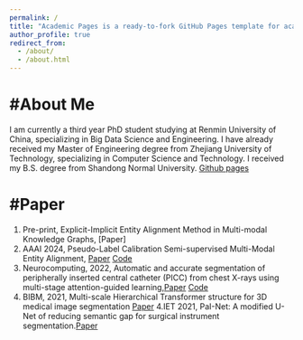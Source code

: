 ```yaml
---
permalink: /
title: "Academic Pages is a ready-to-fork GitHub Pages template for academic personal websites"
author_profile: true
redirect_from: 
  - /about/
  - /about.html
---
```


#About Me
======
I am currently a third year PhD student studying at Renmin University of China, specializing in Big Data Science and Engineering. I have already received my Master of Engineering degree from Zhejiang University of Technology, specializing in Computer Science and Technology. I received my B.S. degree from Shandong Normal University.
[Github pages](https://github.com/RUC-wly)

#Paper
======
1. Pre-print, Explicit-Implicit Entity Alignment Method in Multi-modal Knowledge Graphs, [Paper]
2. AAAI 2024, Pseudo-Label Calibration Semi-supervised Multi-Modal Entity Alignment, [Paper](https://ojs.aaai.org/index.php/AAAI/article/view/28762) 
 [Code](https://github.com/RUC-wly/PCMEA)
3. Neurocomputing, 2022, Automatic and accurate segmentation of peripherally inserted central catheter (PICC) from chest X-rays using multi-stage attention-guided learning,[Paper](https://www.sciencedirect.com/science/article/abs/pii/S0925231222000583?dgcid=coauthor) [Code](https://github.com/RUC-wly/muti-stage-PICC-segmentation)
4. BIBM, 2021, Multi-scale Hierarchical Transformer structure for 3D medical image segmentation [Paper](https://ieeexplore.ieee.org/abstract/document/9669799)
4.IET 2021, PaI-Net: A modified U-Net of reducing semantic gap for surgical instrument segmentation.[Paper](https://ietresearch.onlinelibrary.wiley.com/doi/10.1049/ipr2.12283)
